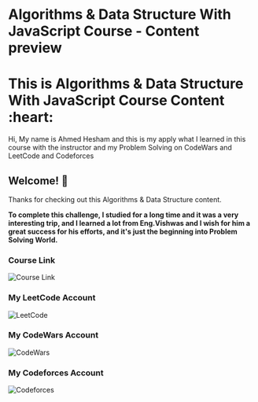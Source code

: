 # Algorithms & Data Structure With JavaScript Course - Content preview

<h1>
  This is Algorithms & Data Structure With JavaScript Course Content :heart:
</h1>

<p class="para">Hi, My name is Ahmed Hesham and this is my apply what I learned in this course with the instructor and my Problem Solving on CodeWars and LeetCode and Codeforces</p>

## Welcome! 👋

Thanks for checking out this Algorithms & Data Structure content.

**To complete this challenge, I studied for a long time and it was a very interesting trip, and I learned a lot from Eng.Vishwas and I wish for him a great success for his efforts, and it's just the beginning into Problem Solving World.**

### Course Link

![Course Link](https://youtu.be/coqQwbDezUA)

### My LeetCode Account

![LeetCode](https://leetcode.com/ahmedh246891/)

### My CodeWars Account

![CodeWars](https://www.codewars.com/users/Ahmed_Hesham)

### My Codeforces Account

![Codeforces](https://codeforces.com/profile/ahmedhesham123)
